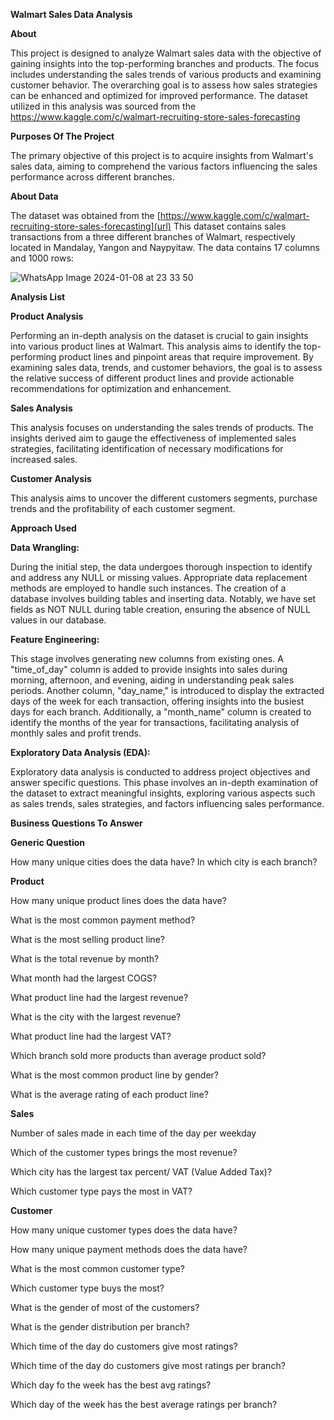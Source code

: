 **Walmart Sales Data Analysis**

**About**

This project is designed to analyze Walmart sales data with the objective of gaining insights into the top-performing branches and products. The focus includes understanding the sales trends of various products and examining customer behavior. The overarching goal is to assess how sales strategies can be enhanced and optimized for improved performance. The dataset utilized in this analysis was sourced from the [https://www.kaggle.com/c/walmart-recruiting-store-sales-forecasting
](url)

**Purposes Of The Project**

The primary objective of this project is to acquire insights from Walmart's sales data, aiming to comprehend the various factors influencing the sales performance across different branches.

**About Data**

The dataset was obtained from the [https://www.kaggle.com/c/walmart-recruiting-store-sales-forecasting](url) This dataset contains sales transactions from a three different branches of Walmart, respectively located in Mandalay, Yangon and Naypyitaw. The data contains 17 columns and 1000 rows:

![WhatsApp Image 2024-01-08 at 23 33 50](https://github.com/honey-2317/Walmart-Sales-Data-Analysis-SQL-Queries/assets/140439533/29d79413-df90-446e-abcb-3d4f3e7c4f61)


**Analysis List**

**Product Analysis**

Performing an in-depth analysis on the dataset is crucial to gain insights into various product lines at Walmart. This analysis aims to identify the top-performing product lines and pinpoint areas that require improvement. By examining sales data, trends, and customer behaviors, the goal is to assess the relative success of different product lines and provide actionable recommendations for optimization and enhancement.

**Sales Analysis**

This analysis focuses on understanding the sales trends of products. The insights derived aim to gauge the effectiveness of implemented sales strategies, facilitating identification of necessary modifications for increased sales.

**Customer Analysis**

This analysis aims to uncover the different customers segments, purchase trends and the profitability of each customer segment.

**Approach Used**

**Data Wrangling:**

During the initial step, the data undergoes thorough inspection to identify and address any NULL or missing values. Appropriate data replacement methods are employed to handle such instances. The creation of a database involves building tables and inserting data. Notably, we have set fields as NOT NULL during table creation, ensuring the absence of NULL values in our database.

**Feature Engineering:**

This stage involves generating new columns from existing ones. A "time_of_day" column is added to provide insights into sales during morning, afternoon, and evening, aiding in understanding peak sales periods. Another column, "day_name," is introduced to display the extracted days of the week for each transaction, offering insights into the busiest days for each branch. Additionally, a "month_name" column is created to identify the months of the year for transactions, facilitating analysis of monthly sales and profit trends.

**Exploratory Data Analysis (EDA):**

Exploratory data analysis is conducted to address project objectives and answer specific questions. This phase involves an in-depth examination of the dataset to extract meaningful insights, exploring various aspects such as sales trends, sales strategies, and factors influencing sales performance.

**Business Questions To Answer**

**Generic Question**

How many unique cities does the data have?
In which city is each branch?

**Product**

How many unique product lines does the data have?

What is the most common payment method?

What is the most selling product line?

What is the total revenue by month?

What month had the largest COGS?

What product line had the largest revenue?

What is the city with the largest revenue?

What product line had the largest VAT?

Which branch sold more products than average product sold?

What is the most common product line by gender?

What is the average rating of each product line?


**Sales**

Number of sales made in each time of the day per weekday

Which of the customer types brings the most revenue?

Which city has the largest tax percent/ VAT (Value Added Tax)?

Which customer type pays the most in VAT?


**Customer**

How many unique customer types does the data have?

How many unique payment methods does the data have?

What is the most common customer type?

Which customer type buys the most?

What is the gender of most of the customers?

What is the gender distribution per branch?

Which time of the day do customers give most ratings?

Which time of the day do customers give most ratings per branch?

Which day fo the week has the best avg ratings?

Which day of the week has the best average ratings per branch?



